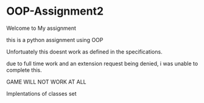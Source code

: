# OOP-Assignment2

Welcome to My assignment

this is a python assignment using OOP

Unfortuately this doesnt work as defined in the specifications.

due to full time work and an extension request being denied, i was unable to complete this. 

GAME WILL NOT WORK AT ALL

Implentations of classes set 
